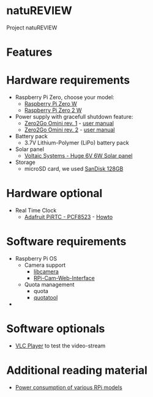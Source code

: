 # natuREVIEW
Project natuREVIEW

# Features

# Hardware requirements

*   Raspberry Pi Zero, choose your model:
    *   [Raspberry Pi Zero W](https://www.raspberrypi.com/products/raspberry-pi-zero-w/)
    *   [Raspberry Pi Zero 2 W](https://www.raspberrypi.com/products/raspberry-pi-zero-2-w/)
*   Power supply with gracefull shutdown feature:
    *   [Zero2Go Omini rev. 1](https://www.uugear.com/product/zero2go-rev1-omini-wide-input-range-multi-channel-power-supply-for-raspberry-pi/) - [user manual](http://www.uugear.com/doc/Zero2Go_Omini_UserManual.pdf)
    *   [Zero2Go Omini rev. 2](https://www.uugear.com/product/zero2go-omini-wide-input-range-multi-channel-power-supply-for-raspberry-pi/) - [user manual](https://www.uugear.com/doc/Zero2Go_Omini_Rev2_UserManual.pdf)
*   Battery pack
    *   3.7V Lithium-Polymer (LiPo) battery pack
*   Solar panel
    *   [Voltaic Systems - Huge 6V 6W Solar panel](https://www.adafruit.com/product/1525)
*   Storage
    *   microSD card, we used [SanDisk 128GB](https://www.westerndigital.com/products/memory-cards/sandisk-ultra-uhs-i-chromebook-microsd#SDSQUAB-128G-GN6FA)

# Hardware optional

*   Real Time Clock
    *   [Adafruit PiRTC - PCF8523](https://www.adafruit.com/product/3386) - [Howto](https://learn.adafruit.com/adding-a-real-time-clock-to-raspberry-pi)

# Software requirements

*   Raspberry Pi OS
    *   Camera support
        *   [libcamera](https://code.berrydejager.com/Libcamera-RTSP/)
        *   [RPi-Cam-Web-Interface](https://elinux.org/RPi-Cam-Web-Interface)
    *   Quota management
        *   quota
        *   [quotatool](https://github.com/ekenberg/quotatool)
*   

# Software optionals

*   [VLC Player](https://www.videolan.org/vlc/) to test the video-stream

# Additional reading material

*   [Power consumption of various RPi models](https://circuitdigest.com/electronics-circuits/design-and-build-raspberry-pi-li-ion-batery-hat)